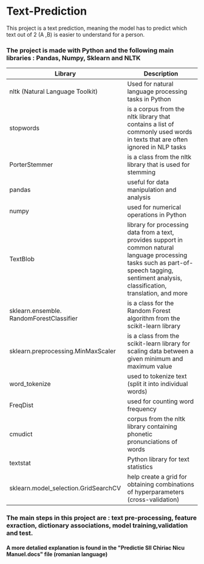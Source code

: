 # Text-Prediction
This project is a text prediction, meaning the model has to predict which text out of 2 (A ,B) is easier to understand for a person.

### The project is made with Python and the following main libraries : Pandas, Numpy, Sklearn and NLTK

| Library | Description |
| ------------- | ------------- |
| nltk (Natural Language Toolkit)  | Used for natural language processing tasks in Python  |
| stopwords | is a corpus from the nltk library that contains a list of commonly used words in texts that are often ignored in NLP tasks  |
| PorterStemmer  |  is a class from the nltk library that is used for stemming |
| pandas  | useful for data manipulation and analysis |
| numpy  | used for numerical operations in Python  |
| TextBlob  |  library for processing data from a text, provides support in common natural language processing tasks such as part-of-speech tagging, sentiment analysis, classification, translation, and more |
| sklearn.ensemble. RandomForestClassifier  |  is a class for the Random Forest algorithm from the scikit-learn library  |
| sklearn.preprocessing.MinMaxScaler | is a class from the scikit-learn library for scaling data between a given minimum and maximum value |
| word_tokenize  | used to tokenize text (split it into individual words) |
| FreqDist | used for counting word frequency  |
| cmudict  | corpus from the nltk library containing phonetic pronunciations of words |
| textstat | Python library for text statistics |
| sklearn.model_selection.GridSearchCV | help create a grid for obtaining combinations of hyperparameters (cross-validation)|

### The main steps in this project are : text pre-processing, feature exraction, dictionary associations, model training,validation and test. 

#### A more detalied explanation is found in the "Predictie SII Chiriac Nicu Manuel.docs" file (romanian language)

